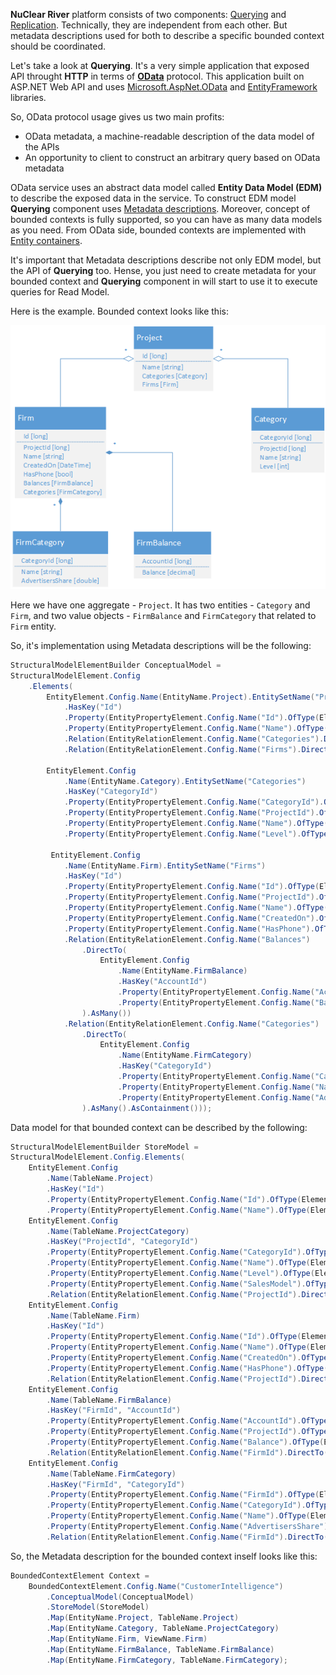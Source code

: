 **NuClear River** platform consists of two components: [Querying](../terms.md) and [Replication](../terms.md). Technically, they are independent from each other. But metadata descriptions used for both to describe a specific bounded context should be coordinated.

Let's take a look at **Querying**. It's a very simple application that exposed API throught **HTTP** in terms of [**OData**](http://www.odata.org/) protocol. This application built on ASP.NET Web API and uses [Microsoft.AspNet.OData](https://www.nuget.org/packages/Microsoft.AspNet.OData/) and [EntityFramework](https://www.nuget.org/packages/EntityFramework) libraries.

So, OData protocol usage gives us two main profits:

* OData metadata, a machine-readable description of the data model of the APIs
* An opportunity to client to construct an arbitrary query based on OData metadata

OData service uses an abstract data model called **Entity Data Model (EDM)** to describe the exposed data in the service. To construct EDM model **Querying** component uses [Metadata descriptions](../terms.md). Moreover, concept of bounded contexts is fully supported, so you can have as many data models as you need. From OData side, bounded contexts are implemented with [Entity containers](http://docs.oasis-open.org/odata/odata/v4.0/errata02/os/complete/part3-csdl/odata-v4.0-errata02-os-part3-csdl-complete.html#_Toc406398024).

It's important that Metadata descriptions describe not only EDM model, but the API of **Querying** too. Hense, you just need to create metadata for your bounded context and **Querying** component in will start to use it to execute queries for Read Model.

Here is the example. Bounded context looks like this:

![](..\diagrams\conceptual-model-example.png)

Here we have one aggregate - `Project`. It has two entities - `Category` and `Firm`, and two value objects - `FirmBalance` and `FirmCategory` that related to `Firm` entity.

So, it's implementation using Metadata descriptions will be the following:


```c#
StructuralModelElementBuilder ConceptualModel =
StructuralModelElement.Config
    .Elements(
    	EntityElement.Config.Name(EntityName.Project).EntitySetName("Projects")
            .HasKey("Id")
            .Property(EntityPropertyElement.Config.Name("Id").OfType(ElementaryTypeKind.Int64))
            .Property(EntityPropertyElement.Config.Name("Name").OfType(ElementaryTypeKind.String))
            .Relation(EntityRelationElement.Config.Name("Categories").DirectTo(EntityElement.Config.Name(EntityName.Category)).AsMany().AsContainment())
            .Relation(EntityRelationElement.Config.Name("Firms").DirectTo(EntityElement.Config.Name(EntityName.Firm)).AsMany().AsContainment()),

        EntityElement.Config
        	.Name(EntityName.Category).EntitySetName("Categories")
            .HasKey("CategoryId")
            .Property(EntityPropertyElement.Config.Name("CategoryId").OfType(ElementaryTypeKind.Int64))
            .Property(EntityPropertyElement.Config.Name("ProjectId").OfType(ElementaryTypeKind.Int64))
            .Property(EntityPropertyElement.Config.Name("Name").OfType(ElementaryTypeKind.String))
            .Property(EntityPropertyElement.Config.Name("Level").OfType(ElementaryTypeKind.Int32)),

         EntityElement.Config
         	.Name(EntityName.Firm).EntitySetName("Firms")
	        .HasKey("Id")
	        .Property(EntityPropertyElement.Config.Name("Id").OfType(ElementaryTypeKind.Int64))
	        .Property(EntityPropertyElement.Config.Name("ProjectId").OfType(ElementaryTypeKind.Int64))
	        .Property(EntityPropertyElement.Config.Name("Name").OfType(ElementaryTypeKind.String))
	        .Property(EntityPropertyElement.Config.Name("CreatedOn").OfType(ElementaryTypeKind.DateTimeOffset))
	        .Property(EntityPropertyElement.Config.Name("HasPhone").OfType(ElementaryTypeKind.Boolean))
	        .Relation(EntityRelationElement.Config.Name("Balances")
	            .DirectTo(
	                EntityElement.Config
	                	.Name(EntityName.FirmBalance)
	                    .HasKey("AccountId")
	                    .Property(EntityPropertyElement.Config.Name("AccountId").OfType(ElementaryTypeKind.Int64))
	                    .Property(EntityPropertyElement.Config.Name("Balance").OfType(ElementaryTypeKind.Decimal))
	            ).AsMany())
 	        .Relation(EntityRelationElement.Config.Name("Categories")
	            .DirectTo(
	                EntityElement.Config
	                	.Name(EntityName.FirmCategory)
	                    .HasKey("CategoryId")
	                    .Property(EntityPropertyElement.Config.Name("CategoryId").OfType(ElementaryTypeKind.Int64))
	                    .Property(EntityPropertyElement.Config.Name("Name").OfType(ElementaryTypeKind.String))
	                    .Property(EntityPropertyElement.Config.Name("AdvertisersShare").OfType(ElementaryTypeKind.Double))
	            ).AsMany().AsContainment()));
```

Data model for that bounded context can be described by the following:

```c#
StructuralModelElementBuilder StoreModel =
StructuralModelElement.Config.Elements(
	EntityElement.Config
		.Name(TableName.Project)
		.HasKey("Id")
		.Property(EntityPropertyElement.Config.Name("Id").OfType(ElementaryTypeKind.Int64))
		.Property(EntityPropertyElement.Config.Name("Name").OfType(ElementaryTypeKind.String)),
	EntityElement.Config
		.Name(TableName.ProjectCategory)
		.HasKey("ProjectId", "CategoryId")
		.Property(EntityPropertyElement.Config.Name("CategoryId").OfType(ElementaryTypeKind.Int64))
		.Property(EntityPropertyElement.Config.Name("Name").OfType(ElementaryTypeKind.String))
		.Property(EntityPropertyElement.Config.Name("Level").OfType(ElementaryTypeKind.Int32))
		.Property(EntityPropertyElement.Config.Name("SalesModel").OfType(ElementaryTypeKind.Int32))
		.Relation(EntityRelationElement.Config.Name("ProjectId").DirectTo(EntityElement.Config.Name(TableName.Project)).AsOne()),
	EntityElement.Config
		.Name(TableName.Firm)
		.HasKey("Id")
		.Property(EntityPropertyElement.Config.Name("Id").OfType(ElementaryTypeKind.Int64))
		.Property(EntityPropertyElement.Config.Name("Name").OfType(ElementaryTypeKind.String))
		.Property(EntityPropertyElement.Config.Name("CreatedOn").OfType(ElementaryTypeKind.DateTimeOffset))
		.Property(EntityPropertyElement.Config.Name("HasPhone").OfType(ElementaryTypeKind.Boolean))
		.Relation(EntityRelationElement.Config.Name("ProjectId").DirectTo(EntityElement.Config.Name(TableName.Project)).AsOne())
	EntityElement.Config
		.Name(TableName.FirmBalance)
		.HasKey("FirmId", "AccountId")
		.Property(EntityPropertyElement.Config.Name("AccountId").OfType(ElementaryTypeKind.Int64))
		.Property(EntityPropertyElement.Config.Name("ProjectId").OfType(ElementaryTypeKind.Int64))
		.Property(EntityPropertyElement.Config.Name("Balance").OfType(ElementaryTypeKind.Decimal))
		.Relation(EntityRelationElement.Config.Name("FirmId").DirectTo(EntityElement.Config.Name(TableName.Firm)).AsOne()),
	EntityElement.Config
		.Name(TableName.FirmCategory)
		.HasKey("FirmId", "CategoryId")
		.Property(EntityPropertyElement.Config.Name("FirmId").OfType(ElementaryTypeKind.Int64))
		.Property(EntityPropertyElement.Config.Name("CategoryId").OfType(ElementaryTypeKind.Int64))
		.Property(EntityPropertyElement.Config.Name("Name").OfType(ElementaryTypeKind.String))
		.Property(EntityPropertyElement.Config.Name("AdvertisersShare").OfType(ElementaryTypeKind.Double))
		.Relation(EntityRelationElement.Config.Name("FirmId").DirectTo(EntityElement.Config.Name(TableName.Firm)).AsOne());
```

So, the Metadata description for the bounded context inself looks like this:

```c#
BoundedContextElement Context =
	BoundedContextElement.Config.Name("CustomerIntelligence")
		.ConceptualModel(ConceptualModel)
		.StoreModel(StoreModel)
		.Map(EntityName.Project, TableName.Project)
		.Map(EntityName.Category, TableName.ProjectCategory)
		.Map(EntityName.Firm, ViewName.Firm)
		.Map(EntityName.FirmBalance, TableName.FirmBalance)
		.Map(EntityName.FirmCategory, TableName.FirmCategory);
```